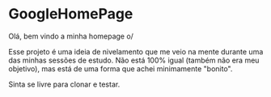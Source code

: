 # GoogleHomePage

Olá, bem vindo a minha homepage o/

Esse projeto é uma ideia de nivelamento que me veio na mente durante uma das minhas sessões de estudo.
Não está 100% igual (também não era meu objetivo), mas está de uma forma que achei minimamente "bonito".

Sinta se livre para clonar e testar.
